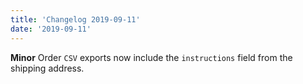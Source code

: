 ```yaml
---
title: 'Changelog 2019-09-11'
date: '2019-09-11'
---
```

**Minor** Order `CSV` exports now include the `instructions` field from the shipping address.
